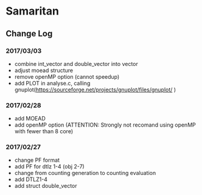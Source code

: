 # Samaritan
## Change Log

### 2017/03/03

- combine int_vector and double_vector into vector
- adjust moead structure
- remove openMP option (cannot speedup)
- add PLOT in analyse.c, calling gnuplot(https://sourceforge.net/projects/gnuplot/files/gnuplot/ )

### 2017/02/28
- add MOEAD 
- add openMP option (ATTENTION: Strongly not recomand using openMP with fewer than 8 core)

### 2017/02/27
- change PF format
- add PF for dtlz 1-4 (obj 2-7)
- change from counting generation to counting evaluation
- add DTLZ1-4
- add struct double_vector
